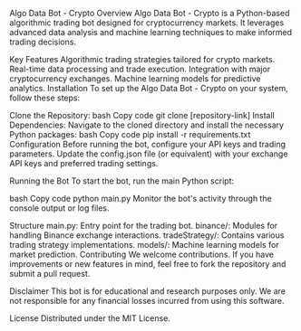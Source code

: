 Algo Data Bot - Crypto
Overview
Algo Data Bot - Crypto is a Python-based algorithmic trading bot designed for cryptocurrency markets. It leverages advanced data analysis and machine learning techniques to make informed trading decisions.

Key Features
Algorithmic trading strategies tailored for crypto markets.
Real-time data processing and trade execution.
Integration with major cryptocurrency exchanges.
Machine learning models for predictive analytics.
Installation
To set up the Algo Data Bot - Crypto on your system, follow these steps:

Clone the Repository:
bash
Copy code
git clone [repository-link]
Install Dependencies:
Navigate to the cloned directory and install the necessary Python packages:
bash
Copy code
pip install -r requirements.txt
Configuration
Before running the bot, configure your API keys and trading parameters. Update the config.json file (or equivalent) with your exchange API keys and preferred trading settings.

Running the Bot
To start the bot, run the main Python script:

bash
Copy code
python main.py
Monitor the bot's activity through the console output or log files.

Structure
main.py: Entry point for the trading bot.
binance/: Modules for handling Binance exchange interactions.
tradeStrategy/: Contains various trading strategy implementations.
models/: Machine learning models for market prediction.
Contributing
We welcome contributions. If you have improvements or new features in mind, feel free to fork the repository and submit a pull request.

Disclaimer
This bot is for educational and research purposes only. We are not responsible for any financial losses incurred from using this software.

License
Distributed under the MIT License.